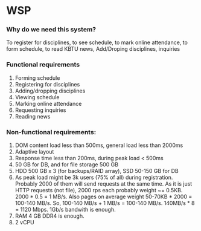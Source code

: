 # WSP

### Why do we need this system?
To register for disciplines, to see schedule, to mark online attendance, to form schedule, to read KBTU news, Add/Droping disciplines, inquiries

### Functional requirements
1. Forming schedule
2. Registering for disciplines
3. Adding/dropping disciplines
3. Viewing schedule
4. Marking online attendance
5. Requesting inquiries
5. Reading news


### Non-functional requirements:
1. DOM content load less than 500ms, general load less than 2000ms
2. Adaptive layout
3. Response time less than 200ms, during peak load < 500ms
4. 50 GB for DB, and for file storage 500 GB
5. HDD 500 GB x 3 (for backups/RAID array), SSD 50-150 GB for DB
7. As peak load might be 3k users (75% of all) during registration. Probably 2000 of them will send requests at the same time. As it is just HTTP requests (not file), 2000 rps each probably weight ~= 0.5KB. 2000 * 0.5 = 1 MB/s. Also pages on average weight 50-70KB * 2000 = 100-140 MB/s. So, 100-140 MB/s + 1 MB/s = 100-140 MB/s. 140MB/s * 8 = 1120 Mbps. 1Gb/s bandwith is enough.
8. RAM 4 GB DDR4 is enough.
9. 2 vCPU
